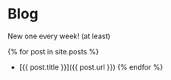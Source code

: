 # Blog
New one every week! (at least)

{% for post in site.posts %}
* [{{ post.title }}]({{ post.url }})
{% endfor %}
